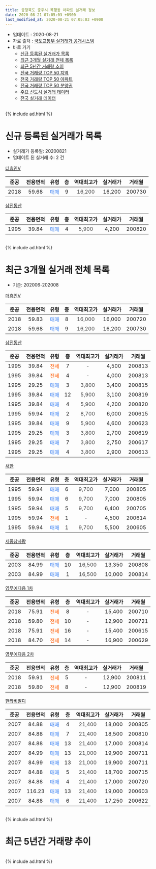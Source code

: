 ```yaml
---
title: 충청북도 충주시 목행동 아파트 실거래 정보
date: 2020-08-21 07:05:03 +0900
last_modified_at: 2020-08-21 07:05:03 +0900
---
```


* 업데이트 : 2020-08-21
* 자료 출처 : [국토교통부 실거래가 공개시스템](http://rt.molit.go.kr)
* 바로 가기
    * [신규 등록된 실거래가 목록](#신규-등록된-실거래가-목록)
    * [최근 3개월 실거래 전체 목록](#최근-3개월-실거래-전체-목록)
    * [최근 5년간 거래량 추이](#최근-5년간-거래량-추이)
    * [전국 거래량 TOP 50 지역](https://inasie.github.io/apt-trade-info/최근-3개월-전국에서-가장-거래가-많이-발생한-지역)
    * [전국 거래량 TOP 50 아파트](https://inasie.github.io/apt-trade-info/최근-3개월-전국에서-가장-거래가-많이-발생한-아파트)
    * [전국 거래량 TOP 50 분양권](https://inasie.github.io/apt-trade-info/최근-3개월-전국에서-가장-거래가-많이-발생한-분양권)
    * [주요 신도시 실거래 데이터](https://inasie.github.io/apt-trade-info/주요-신도시)
    * [전국 실거래 데이터](https://inasie.github.io/apt-trade-info/전국)
<br>
{% include ad.html %}
<br>

# 신규 등록된 실거래가 목록
* 실거래가 등록일: 20200821
* 업데이트 된 실거래 수: 2 건


[더휴인Ⅴ](https://search.naver.com/search.naver?query=%EC%B6%A9%EC%B2%AD%EB%B6%81%EB%8F%84+%EC%B6%A9%EC%A3%BC%EC%8B%9C+%EB%AA%A9%ED%96%89%EB%8F%99+%EB%8D%94%ED%9C%B4%EC%9D%B8%E2%85%A4)

|준공|전용면적|유형|층|역대최고가|실거래가|거래월|
|:---:|:---:|:---:|:---:|:---:|:---:|:---:|
|2018|59.68|<span style="color:#4285f3">매매</span>|9|<span style="color:#444444">16,200</span>|16,200|200730|

[삼진동산](https://search.naver.com/search.naver?query=%EC%B6%A9%EC%B2%AD%EB%B6%81%EB%8F%84+%EC%B6%A9%EC%A3%BC%EC%8B%9C+%EB%AA%A9%ED%96%89%EB%8F%99+%EC%82%BC%EC%A7%84%EB%8F%99%EC%82%B0)

|준공|전용면적|유형|층|역대최고가|실거래가|거래월|
|:---:|:---:|:---:|:---:|:---:|:---:|:---:|
|1995|39.84|<span style="color:#4285f3">매매</span>|4|<span style="color:#444444">5,900</span>|4,200|200820|


<br>
{% include ad.html %}
<br>

# 최근 3개월 실거래 전체 목록
* 기준: 202006-202008


[더휴인Ⅴ](https://search.naver.com/search.naver?query=%EC%B6%A9%EC%B2%AD%EB%B6%81%EB%8F%84+%EC%B6%A9%EC%A3%BC%EC%8B%9C+%EB%AA%A9%ED%96%89%EB%8F%99+%EB%8D%94%ED%9C%B4%EC%9D%B8%E2%85%A4)

|준공|전용면적|유형|층|역대최고가|실거래가|거래월|
|:---:|:---:|:---:|:---:|:---:|:---:|:---:|
|2018|59.83|<span style="color:#4285f3">매매</span>|8|<span style="color:#444444">16,000</span>|16,000|200720|
|2018|59.68|<span style="color:#4285f3">매매</span>|9|<span style="color:#444444">16,200</span>|16,200|200730|

[삼진동산](https://search.naver.com/search.naver?query=%EC%B6%A9%EC%B2%AD%EB%B6%81%EB%8F%84+%EC%B6%A9%EC%A3%BC%EC%8B%9C+%EB%AA%A9%ED%96%89%EB%8F%99+%EC%82%BC%EC%A7%84%EB%8F%99%EC%82%B0)

|준공|전용면적|유형|층|역대최고가|실거래가|거래월|
|:---:|:---:|:---:|:---:|:---:|:---:|:---:|
|1995|39.84|<span style="color:#ff5a00">전세</span>|7|<span style="color:#444444">-</span>|4,500|200813|
|1995|39.84|<span style="color:#ff5a00">전세</span>|4|<span style="color:#444444">-</span>|4,000|200813|
|1995|29.25|<span style="color:#4285f3">매매</span>|3|<span style="color:#444444">3,800</span>|3,400|200815|
|1995|39.84|<span style="color:#4285f3">매매</span>|12|<span style="color:#444444">5,900</span>|3,100|200819|
|1995|39.84|<span style="color:#4285f3">매매</span>|4|<span style="color:#444444">5,900</span>|4,200|200820|
|1995|59.94|<span style="color:#4285f3">매매</span>|2|<span style="color:#444444">8,700</span>|6,000|200615|
|1995|39.84|<span style="color:#4285f3">매매</span>|9|<span style="color:#444444">5,900</span>|4,600|200623|
|1995|29.25|<span style="color:#4285f3">매매</span>|3|<span style="color:#444444">3,800</span>|2,700|200619|
|1995|29.25|<span style="color:#4285f3">매매</span>|7|<span style="color:#444444">3,800</span>|2,750|200617|
|1995|29.25|<span style="color:#4285f3">매매</span>|4|<span style="color:#444444">3,800</span>|2,900|200613|

[새한](https://search.naver.com/search.naver?query=%EC%B6%A9%EC%B2%AD%EB%B6%81%EB%8F%84+%EC%B6%A9%EC%A3%BC%EC%8B%9C+%EB%AA%A9%ED%96%89%EB%8F%99+%EC%83%88%ED%95%9C)

|준공|전용면적|유형|층|역대최고가|실거래가|거래월|
|:---:|:---:|:---:|:---:|:---:|:---:|:---:|
|1995|59.94|<span style="color:#4285f3">매매</span>|6|<span style="color:#444444">9,700</span>|7,000|200805|
|1995|59.94|<span style="color:#4285f3">매매</span>|6|<span style="color:#444444">9,700</span>|7,000|200805|
|1995|59.94|<span style="color:#4285f3">매매</span>|5|<span style="color:#444444">9,700</span>|6,400|200705|
|1995|59.94|<span style="color:#ff5a00">전세</span>|1|<span style="color:#444444">-</span>|4,500|200614|
|1995|59.94|<span style="color:#4285f3">매매</span>|1|<span style="color:#444444">9,700</span>|5,500|200605|

[세중참사랑](https://search.naver.com/search.naver?query=%EC%B6%A9%EC%B2%AD%EB%B6%81%EB%8F%84+%EC%B6%A9%EC%A3%BC%EC%8B%9C+%EB%AA%A9%ED%96%89%EB%8F%99+%EC%84%B8%EC%A4%91%EC%B0%B8%EC%82%AC%EB%9E%91)

|준공|전용면적|유형|층|역대최고가|실거래가|거래월|
|:---:|:---:|:---:|:---:|:---:|:---:|:---:|
|2003|84.99|<span style="color:#4285f3">매매</span>|10|<span style="color:#444444">16,500</span>|13,350|200808|
|2003|84.99|<span style="color:#4285f3">매매</span>|1|<span style="color:#444444">16,500</span>|10,000|200814|

[영무예다음 1차](https://search.naver.com/search.naver?query=%EC%B6%A9%EC%B2%AD%EB%B6%81%EB%8F%84+%EC%B6%A9%EC%A3%BC%EC%8B%9C+%EB%AA%A9%ED%96%89%EB%8F%99+%EC%98%81%EB%AC%B4%EC%98%88%EB%8B%A4%EC%9D%8C+1%EC%B0%A8)

|준공|전용면적|유형|층|역대최고가|실거래가|거래월|
|:---:|:---:|:---:|:---:|:---:|:---:|:---:|
|2018|75.91|<span style="color:#ff5a00">전세</span>|8|<span style="color:#444444">-</span>|15,400|200710|
|2018|59.80|<span style="color:#ff5a00">전세</span>|10|<span style="color:#444444">-</span>|12,900|200721|
|2018|75.91|<span style="color:#ff5a00">전세</span>|16|<span style="color:#444444">-</span>|15,400|200615|
|2018|84.70|<span style="color:#ff5a00">전세</span>|14|<span style="color:#444444">-</span>|16,900|200629|

[영무예다음 2차](https://search.naver.com/search.naver?query=%EC%B6%A9%EC%B2%AD%EB%B6%81%EB%8F%84+%EC%B6%A9%EC%A3%BC%EC%8B%9C+%EB%AA%A9%ED%96%89%EB%8F%99+%EC%98%81%EB%AC%B4%EC%98%88%EB%8B%A4%EC%9D%8C+2%EC%B0%A8)

|준공|전용면적|유형|층|역대최고가|실거래가|거래월|
|:---:|:---:|:---:|:---:|:---:|:---:|:---:|
|2018|59.91|<span style="color:#ff5a00">전세</span>|5|<span style="color:#444444">-</span>|12,900|200811|
|2018|59.80|<span style="color:#ff5a00">전세</span>|8|<span style="color:#444444">-</span>|12,900|200819|

[한라비발디](https://search.naver.com/search.naver?query=%EC%B6%A9%EC%B2%AD%EB%B6%81%EB%8F%84+%EC%B6%A9%EC%A3%BC%EC%8B%9C+%EB%AA%A9%ED%96%89%EB%8F%99+%ED%95%9C%EB%9D%BC%EB%B9%84%EB%B0%9C%EB%94%94)

|준공|전용면적|유형|층|역대최고가|실거래가|거래월|
|:---:|:---:|:---:|:---:|:---:|:---:|:---:|
|2007|84.88|<span style="color:#4285f3">매매</span>|4|<span style="color:#444444">21,400</span>|18,000|200805|
|2007|84.88|<span style="color:#4285f3">매매</span>|7|<span style="color:#444444">21,400</span>|18,500|200810|
|2007|84.88|<span style="color:#4285f3">매매</span>|13|<span style="color:#444444">21,400</span>|17,000|200814|
|2007|84.99|<span style="color:#4285f3">매매</span>|13|<span style="color:#444444">21,000</span>|19,900|200711|
|2007|84.99|<span style="color:#4285f3">매매</span>|13|<span style="color:#444444">21,000</span>|19,900|200711|
|2007|84.88|<span style="color:#4285f3">매매</span>|5|<span style="color:#444444">21,400</span>|18,700|200715|
|2007|84.88|<span style="color:#4285f3">매매</span>|4|<span style="color:#444444">21,400</span>|17,000|200720|
|2007|116.23|<span style="color:#4285f3">매매</span>|13|<span style="color:#444444">21,400</span>|19,000|200603|
|2007|84.88|<span style="color:#4285f3">매매</span>|6|<span style="color:#444444">21,400</span>|17,250|200622|


<br>
{% include ad.html %}
<br>

# 최근 5년간 거래량 추이


<div style="width:100%;">
    <canvas id="deal_progress" height="200"></canvas>
</div>

<script>
new Chart(document.getElementById("deal_progress"), {
    type: 'line',
    data: {
        labels: ['201508','201509','201510','201511','201512','201601','201602','201603','201604','201605','201606','201607','201608','201609','201610','201611','201612','201701','201702','201703','201704','201705','201706','201707','201708','201709','201710','201711','201712','201801','201802','201803','201804','201805','201806','201807','201808','201809','201810','201811','201812','201901','201902','201903','201904','201905','201906','201907','201908','201909','201910','201911','201912','202001','202002','202003','202004','202005','202006','202007','202008'],
        datasets: [{
            label: '매매',
            pointRadius: 1,
            data: [7, 8, 10, 5, 6, 7, 11, 16, 13, 5, 10, 11, 10, 6, 9, 7, 7, 11, 11, 6, 7, 9, 8, 4, 5, 10, 5, 14, 4, 3, 7, 10, 2, 3, 3, 6, 7, 3, 7, 5, 1, 5, 3, 13, 10, 6, 4, 11, 11, 8, 7, 7, 8, 6, 12, 11, 12, 10, 8, 7, 10],
            borderColor: "rgba(255, 201, 14, 1)",
            backgroundColor: "rgba(255, 201, 14, 0.5)",
            fill: false,
            lineTension: 0
        },{
            label: '전월세',
            pointRadius: 1,
            data: [2, 3, 1, 2, 5, 3, 3, 6, 5, 6, 5, 4, 5, 3, 3, 5, 3, 3, 11, 5, 7, 6, 1, 4, 3, 3, 0, 7, 5, 4, 4, 5, 4, 3, 4, 0, 5, 6, 4, 3, 3, 5, 5, 6, 5, 1, 8, 6, 9, 3, 4, 6, 4, 5, 8, 11, 7, 7, 3, 2, 4],
            borderColor: "rgba(0, 141, 185, 1)",
            backgroundColor: "rgba(0, 141, 185, 0.5)",
            fill: false,
            lineTension: 0
        }
        ]
    },
    options: {
        responsive: true,
        title: {
            display: false
        },
        tooltips: {
            mode: 'index',
            intersect: false
        },
        hover: {
            mode: 'nearest',
            intersect: true
        },
        scales: {
            xAxes: [{
                display: true,
                scaleLabel: {
                    display: true,
                    labelString: '년/월'
                }
            }],
            yAxes: [{
                display: true,
                ticks: {
                    suggestedMin: 0,
                },
                scaleLabel: {
                    display: true,
                    labelString: '실거래 수'
                }
            }]
        }
    }
});

</script>


<br>
{% include ad.html %}
<br>

